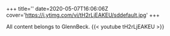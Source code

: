 +++
title=''
date=2020-05-07T16:06:06Z
cover='https://i.ytimg.com/vi/tH2rLjEAKEU/sddefault.jpg'
+++

All content belongs to GlennBeck.
{{< youtube tH2rLjEAKEU >}}
